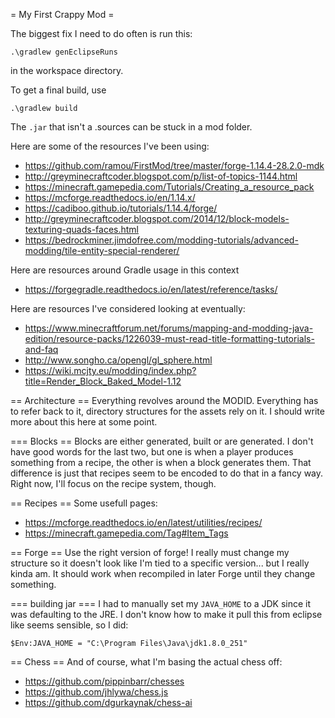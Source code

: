 = My First Crappy Mod =


The biggest fix I need to do often is run this:
```
.\gradlew genEclipseRuns
```
in the workspace directory.

To get a final build, use
```
.\gradlew build
```

The `.jar` that isn't a .sources can be stuck in a mod folder.

Here are some of the resources I've been using:
 * https://github.com/ramou/FirstMod/tree/master/forge-1.14.4-28.2.0-mdk
 * http://greyminecraftcoder.blogspot.com/p/list-of-topics-1144.html
 * https://minecraft.gamepedia.com/Tutorials/Creating_a_resource_pack
 * https://mcforge.readthedocs.io/en/1.14.x/
 * https://cadiboo.github.io/tutorials/1.14.4/forge/
 * http://greyminecraftcoder.blogspot.com/2014/12/block-models-texturing-quads-faces.html
 * https://bedrockminer.jimdofree.com/modding-tutorials/advanced-modding/tile-entity-special-renderer/
 
Here are resources around Gradle usage in this context
 * https://forgegradle.readthedocs.io/en/latest/reference/tasks/
 
Here are resources I've considered looking at eventually:
 * https://www.minecraftforum.net/forums/mapping-and-modding-java-edition/resource-packs/1226039-must-read-title-formatting-tutorials-and-faq
 * http://www.songho.ca/opengl/gl_sphere.html
 * https://wiki.mcjty.eu/modding/index.php?title=Render_Block_Baked_Model-1.12
 

== Architecture ==
Everything revolves around the MODID. Everything has to refer back to it, directory structures for the assets rely on it. I should write more about this here at some point.


=== Blocks ==
Blocks are either generated, built or are generated. I don't have good words for the last two, but one is when a player produces something from a recipe, the other is when a block generates them. That difference is just that recipes seem to be encoded to do that in a fancy way. Right now, I'll focus on the recipe system, though.

== Recipes ==
Some usefull pages:
 * https://mcforge.readthedocs.io/en/latest/utilities/recipes/
 * https://minecraft.gamepedia.com/Tag#Item_Tags

== Forge ==
Use the right version of forge! I really must change my structure so it doesn't look like I'm tied to a specific version... but I really kinda am. It should work when recompiled in later Forge until they change something.

=== building jar ===
I had to manually set my `JAVA_HOME` to a JDK since it was defaulting to the JRE. I don't know how to make it pull this from eclipse like seems sensible, so I did:
```
$Env:JAVA_HOME = "C:\Program Files\Java\jdk1.8.0_251"

```

== Chess ==
And of course, what I'm basing the actual chess off:
 * https://github.com/pippinbarr/chesses
 * https://github.com/jhlywa/chess.js
 * https://github.com/dgurkaynak/chess-ai



